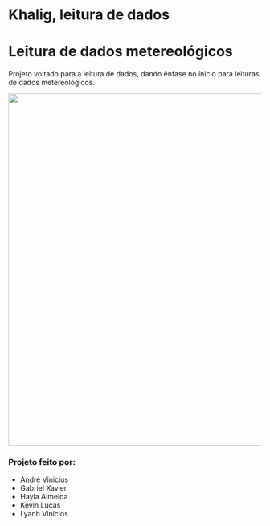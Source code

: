 # Khalig, leitura de dados

# Leitura de dados metereológicos

Projeto voltado para a leitura de dados, dando ênfase no ínicio para leituras de dados metereológicos.

<div align="center">
<img src="https://user-images.githubusercontent.com/93950853/140828507-f2764517-2752-4580-8dbd-7ef7852b44f3.png" width="700px" />
</div>


### Projeto feito por:

* André Vinicius
* Gabriel Xavier
* Hayla Almeida
* Kevin Lucas
* Lyanh Vinícios
